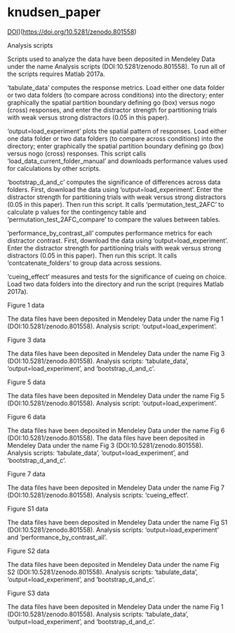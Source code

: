 # knudsen_paper

[DOI](https://zenodo.org/badge/DOI/10.5281/zenodo.801558.svg)](https://doi.org/10.5281/zenodo.801558)

Analysis scripts

Scripts used to analyze the data have been deposited in Mendeley Data under the name Analysis scripts (DOI:10.5281/zenodo.801558). To run all of the scripts requires Matlab 2017a.

‘tabulate_data’ computes the response metrics. Load either one data folder or two data folders (to compare across conditions) into the directory; enter graphically the spatial partition boundary defining go (box) versus nogo (cross) responses, and enter the distractor strength for partitioning trials with weak versus strong distractors (0.05 in this paper).

‘output=load_experiment’ plots the spatial pattern of responses. Load either one data folder or two data folders (to compare across conditions) into the directory; enter graphically the spatial partition boundary defining go (box) versus nogo (cross) responses. This script calls ‘load_data_current_folder_manual’ and downloads performance values used for calculations by other scripts.

‘bootstrap_d_and_c’ computes the significance of differences across data folders. First, download the data using ‘output=load_experiment’. Enter the distractor strength for partitioning trials with weak versus strong distractors (0.05 in this paper). Then run this script. It calls ‘permutation_test_2AFC’ to calculate p values for the contingency table and ‘permutation_test_2AFC_compare’ to compare the values between tables.

’performance_by_contrast_all’ computes performance metrics for each distractor contrast. First, download the data using ‘output=load_experiment’. Enter the distractor strength for partitioning trials with weak versus strong distractors (0.05 in this paper). Then run this script. It calls ‘contcatenate_folders’ to group data across sessions.

‘cueing_effect’ measures and tests for the significance of cueing on choice. Load two data folders into the directory and run the script (requires Matlab 2017a).

Figure 1 data

The data files have been deposited in Mendeley Data under the name Fig 1 (DOI:10.5281/zenodo.801558). Analysis script: ‘output=load_experiment’.

Figure 3 data

The data files have been deposited in Mendeley Data under the name Fig 3 (DOI:10.5281/zenodo.801558). Analysis scripts: ‘tabulate_data’, ‘output=load_experiment’, and ‘bootstrap_d_and_c’.

Figure 5 data

The data files have been deposited in Mendeley Data under the name Fig 5 (DOI:10.5281/zenodo.801558). Analysis script: ‘output=load_experiment’.

Figure 6 data

The data files have been deposited in Mendeley Data under the name Fig 6 (DOI:10.5281/zenodo.801558). The data files have been deposited in Mendeley Data under the name Fig 3 (DOI:10.5281/zenodo.801558). Analysis scripts: ‘tabulate_data’, ‘output=load_experiment’, and ‘bootstrap_d_and_c’.

Figure 7 data

The data files have been deposited in Mendeley Data under the name Fig 7 (DOI:10.5281/zenodo.801558). Analysis scripts: ‘cueing_effect’.

Figure S1 data

The data files have been deposited in Mendeley Data under the name Fig S1 (DOI:10.5281/zenodo.801558). Analysis scripts: ‘output=load_experiment’ and ’performance_by_contrast_all’.

Figure S2 data

The data files have been deposited in Mendeley Data under the name Fig S2 (DOI:10.5281/zenodo.801558). Analysis scripts: ‘tabulate_data’, ‘output=load_experiment’, and ‘bootstrap_d_and_c’.

Figure S3 data

The data files have been deposited in Mendeley Data under the name Fig 1 (DOI:10.5281/zenodo.801558). Analysis scripts: ‘tabulate_data’, ‘output=load_experiment’, and ‘bootstrap_d_and_c’.
